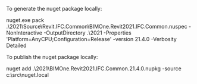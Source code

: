 ﻿To generate the nuget package locally:

nuget.exe pack .\2021\Source\Revit.IFC.Common\BIMOne.Revit2021.IFC.Common.nuspec -NonInteractive -OutputDirectory .\2021 -Properties 'Platform=AnyCPU;Configuration=Release' -version 21.4.0 -Verbosity Detailed

To publish the nuget package locally:

nuget add .\2021\BIMOne.Revit2021.IFC.Common.21.4.0.nupkg -source c:\src\nuget.local